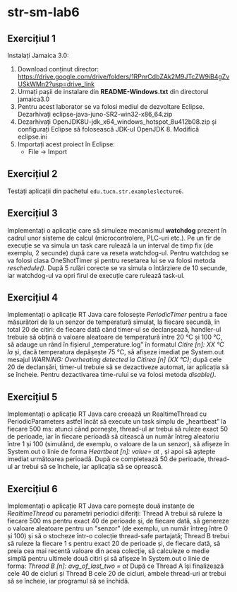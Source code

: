# str-sm-lab6

## Exercițiul 1
Instalați Jamaica 3.0:
1. Download conținut director: https://drive.google.com/drive/folders/1RPnrCdbZAk2M9JTcZW9iB4gZvUSkWMn2?usp=drive_link
2. Urmați pașii de instalare din **README-Windows.txt** din directorul jamaica3.0
3. Pentru acest laborator se va folosi mediul de dezvoltare Eclipse. Dezarhivați eclipse-java-juno-SR2-win32-x86_64.zip
4. Dezarhivați OpenJDK8U-jdk_x64_windows_hotspot_8u412b08.zip și configurați Eclipse să folosească JDK-ul OpenJDK 8. Modifică eclipse.ini
5. Importați acest proiect în Eclipse:
   - File -> Import

## Exercițiul 2
Testați aplicații din pachetul `edu.tucn.str.exampleslecture6`.

## Exercițiul 3
Implementați o aplicație care să simuleze mecanismul **watchdog** prezent în cadrul unor sisteme de calcul (microcontrolere, PLC-uri etc.). 
Pe un fir de execuție se va simula un task care rulează la un interval de timp fix (de exemplu, 2 secunde) după care va reseta watchdog-ul.
Pentru watchdog se va folosi clasa OneShotTimer și pentru resetarea lui se va folosi metoda *reschedule()*.
După 5 rulări corecte se va simula o întârziere de 10 secunde, iar watchdog-ul va opri firul de execuție care rulează task-ul.

## Exercițiul 4
Implementați o aplicație RT Java care folosește *PeriodicTimer* pentru a face măsurători de la un senzor de temperatură simulat, la fiecare secundă, 
în total 20 de citiri: de fiecare dată când timer-ul se declanșează, handler-ul trebuie să obțină o valoare aleatoare de temperatură între 20 °C și 100 °C, 
să adauge un rând în fișierul „temperature.log” în formatul *Citire [n]: XX °C la <timestamp>* și, dacă temperatura depășește 75 °C, să afișeze imediat pe System.out mesajul 
*WARNING: Overheating detected la Citirea [n] (XX °C)*; după cele 20 de declanșări, timer-ul trebuie să se dezactiveze automat, iar aplicația să se încheie. 
Pentru dezactivarea time-rului se va folosi metoda *disable()*.

## Exercițiul 5
Implementați o aplicație RT Java care creează un RealtimeThread cu PeriodicParameters astfel încât să execute un task simplu de „heartbeat” la fiecare 500 ms: atunci când pornește, 
thread-ul ar trebui să ruleze exact 50 de perioade, iar în fiecare perioadă să citească un număr întreg aleatoriu între 1 și 100 (simulând, de exemplu, o valoare de la un senzor), 
să afișeze în System.out o linie de forma *Heartbeat [n]: value=<sensor> at <timestamp>*, și apoi să aștepte imediat următoarea perioadă. După ce completează 50 de perioade, 
thread-ul ar trebui să se încheie, iar aplicația să se oprească.

## Exercițiul 6
Implementați o aplicație RT Java care pornește două instanțe de *RealtimeThread* cu parametri periodici diferiți: Thread A trebui să ruleze la fiecare 500 ms pentru exact 40 de perioade și, 
de fiecare dată, să genereze o valoare aleatoare pentru un "senzor" (de exemplu, un număr întreg între 0 și 100) și să o stocheze într-o colecție thread-safe partajată; Thread B trebui să ruleze 
la fiecare 1 s pentru exact 20 de perioade și, de fiecare dată, să preia cea mai recentă valoare din acea colecție, să calculeze o medie simplă pentru ultimele două citiri și să afișeze în 
System.out o linie de forma: *Thread B [n]: avg_of_last_two = <value> at <timestamp>*
După ce Thread A își finalizează cele 40 de cicluri și Thread B cele 20 de cicluri, ambele thread-uri ar trebui să se încheie, iar programul să se închidă.